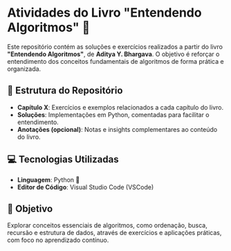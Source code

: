 # Atividades do Livro "Entendendo Algoritmos" 📘

Este repositório contém as soluções e exercícios realizados a partir do livro **"Entendendo Algoritmos"**, de **Aditya Y. Bhargava**. O objetivo é reforçar o entendimento dos conceitos fundamentais de algoritmos de forma prática e organizada.

## 📂 Estrutura do Repositório

- **Capítulo X**: Exercícios e exemplos relacionados a cada capítulo do livro.
- **Soluções**: Implementações em Python, comentadas para facilitar o entendimento.
- **Anotações (opcional)**: Notas e insights complementares ao conteúdo do livro.

## 💻 Tecnologias Utilizadas

- **Linguagem**: Python 🐍  
- **Editor de Código**: Visual Studio Code (VSCode)

## 📌 Objetivo

Explorar conceitos essenciais de algoritmos, como ordenação, busca, recursão e estrutura de dados, através de exercícios e aplicações práticas, com foco no aprendizado contínuo.
